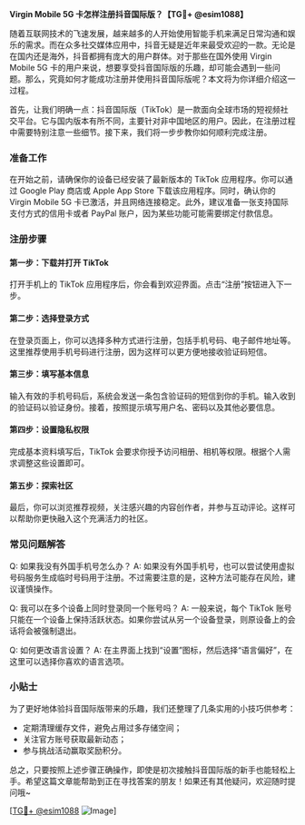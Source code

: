 **Virgin Mobile 5G 卡怎样注册抖音国际版？【TG💪+ @esim1088】**

随着互联网技术的飞速发展，越来越多的人开始使用智能手机来满足日常沟通和娱乐的需求。而在众多社交媒体应用中，抖音无疑是近年来最受欢迎的一款。无论是在国内还是海外，抖音都拥有庞大的用户群体。对于那些在国外使用 Virgin Mobile 5G 卡的用户来说，想要享受抖音国际版的乐趣，却可能会遇到一些问题。那么，究竟如何才能成功注册并使用抖音国际版呢？本文将为你详细介绍这一过程。

首先，让我们明确一点：抖音国际版（TikTok）是一款面向全球市场的短视频社交平台。它与国内版本有所不同，主要针对非中国地区的用户。因此，在注册过程中需要特别注意一些细节。接下来，我们将一步步教你如何顺利完成注册。

### 准备工作

在开始之前，请确保你的设备已经安装了最新版本的 TikTok 应用程序。你可以通过 Google Play 商店或 Apple App Store 下载该应用程序。同时，确认你的 Virgin Mobile 5G 卡已激活，并且网络连接稳定。此外，建议准备一张支持国际支付方式的信用卡或者 PayPal 账户，因为某些功能可能需要绑定付款信息。

### 注册步骤

#### 第一步：下载并打开 TikTok
打开手机上的 TikTok 应用程序后，你会看到欢迎界面。点击“注册”按钮进入下一步。

#### 第二步：选择登录方式
在登录页面上，你可以选择多种方式进行注册，包括手机号码、电子邮件地址等。这里推荐使用手机号码进行注册，因为这样可以更方便地接收验证码短信。

#### 第三步：填写基本信息
输入有效的手机号码后，系统会发送一条包含验证码的短信到你的手机。输入收到的验证码以验证身份。接着，按照提示填写用户名、密码以及其他必要信息。

#### 第四步：设置隐私权限
完成基本资料填写后，TikTok 会要求你授予访问相册、相机等权限。根据个人需求调整这些设置即可。

#### 第五步：探索社区
最后，你可以浏览推荐视频，关注感兴趣的内容创作者，并参与互动评论。这样可以帮助你更快融入这个充满活力的社区。

### 常见问题解答

Q: 如果我没有外国手机号怎么办？
A: 如果没有外国手机号，也可以尝试使用虚拟号码服务生成临时号码用于注册。不过需要注意的是，这种方法可能存在风险，建议谨慎操作。

Q: 我可以在多个设备上同时登录同一个账号吗？
A: 一般来说，每个 TikTok 账号只能在一个设备上保持活跃状态。如果你尝试从另一个设备登录，则原设备上的会话将会被强制退出。

Q: 如何更改语言设置？
A: 在主界面上找到“设置”图标，然后选择“语言偏好”，在这里可以选择你喜欢的语言选项。

### 小贴士

为了更好地体验抖音国际版带来的乐趣，我们还整理了几条实用的小技巧供参考：
- 定期清理缓存文件，避免占用过多存储空间；
- 关注官方账号获取最新动态；
- 参与挑战活动赢取奖励积分。

总之，只要按照上述步骤正确操作，即使是初次接触抖音国际版的新手也能轻松上手。希望这篇文章能帮助到正在寻找答案的朋友！如果还有其他疑问，欢迎随时提问哦~

[[TG💪+ @esim1088](https://t.me/s/esim1088) ![Image](https://i.postimg.cc/4NQfJmqS/Snipaste-2025-05-13-00-14-12.png)]